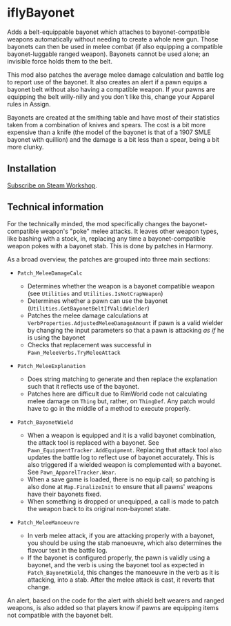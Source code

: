 # iflyBayonet
Adds a belt-equippable bayonet which attaches to bayonet-compatible weapons automatically without needing to create a whole new gun. Those bayonets can then be used in melee combat (if also equipping a compatible bayonet-luggable ranged weapon). Bayonets cannot be used alone; an invisible force holds them to the belt.

This mod also patches the average melee damage calculation and battle log to report use of the bayonet. It also creates an alert if a pawn equips a bayonet belt without also having a compatible weapon. If your pawns are equipping the belt willy-nilly and you don't like this, change your Apparel rules in Assign.

Bayonets are created at the smithing table and have most of their statistics taken from a combination of knives and spears. The cost is a bit more expensive than a knife (the model of the bayonet is that of a 1907 SMLE bayonet with quillion) and the damage is a bit less than a spear, being a bit more clunky.

## Installation
[Subscribe on Steam Workshop](https://steamcommunity.com/sharedfiles/filedetails/?id=2575309478).

## Technical information
For the technically minded, the mod specifically changes the bayonet-compatible weapon's "poke" melee attacks. It leaves other weapon types, like bashing with a stock, in, replacing any time a bayonet-compatible weapon pokes with a bayonet stab. This is done by patches in Harmony.

As a broad overview, the patches are grouped into three main sections:

- `Patch_MeleeDamageCalc`
  -  Determines whether the weapon is a bayonet compatible weapon (see `Utilities` and `Utilities.IsNotCrapWeapon`)
  -  Determines whether a pawn can use the bayonet (`Utilities.GetBayonetBeltIfValidWielder`)
  -  Patches the melee damage calculations at `VerbProperties.AdjustedMeleeDamageAmount` if pawn is a valid wielder by changing the input parameters so that a pawn is attacking _as if_ he is using the bayonet
  -  Checks that replacement was successful in `Pawn_MeleeVerbs.TryMeleeAttack`

- `Patch_MeleeExplanation`
  - Does string matching to generate and then replace the explanation such that it reflects use of the bayonet.
  - Patches here are difficult due to RimWorld code not calculating melee damage on `Thing` but, rather, on `ThingDef`. Any patch would have to go in the middle of a method to execute properly.

- `Patch_BayonetWield`
  - When a weapon is equipped and it is a valid bayonet combination, the attack tool is replaced with a bayonet. See `Pawn_EquipmentTracker.AddEquipment`. Replacing that attack tool also updates the battle log to reflect use of bayonet accurately. This is also triggered if a wielded weapon is complemented with a bayonet. See `Pawn_ApparelTracker.Wear`.
  - When a save game is loaded, there is no equip call; so patching is also done at `Map.FinalizeInit` to ensure that all pawns' weapons have their bayonets fixed.
  - When something is dropped or unequipped, a call is made to patch the weapon back to its original non-bayonet state.

- `Patch_MeleeManoeuvre`
  - In verb melee attack, if you are attacking properly with a bayonet, you should be using the stab manoeuvre, which also determines the flavour text in the battle log.
  - If the bayonet is configured properly, the pawn is validly using a bayonet, and the verb is using the bayonet tool as expected in `Patch_BayonetWield`, this changes the manoeuvre in the verb as it is attacking, into a stab. After the melee attack is cast, it reverts that change.

An alert, based on the code for the alert with shield belt wearers and ranged weapons, is also added so that players know if pawns are equipping items not compatible with the bayonet belt.
